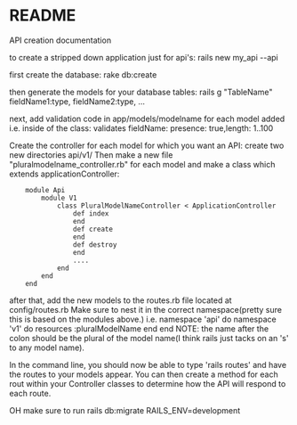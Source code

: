 # README

API creation documentation

to create a stripped down application just for api's:
    rails new my_api --api

first create the database: 
    rake db:create

then generate the models for your database tables:
    rails g "TableName" fieldName1:type, fieldName2:type, ...
    
next, add validation code in app/models/modelname for each model added
    i.e. inside of the class: validates fieldName: presence: true,length: 1..100

Create the controller for each model for which you want an API:
    create two new directories api/v1/ Then make a new file "pluralmodelname_controller.rb"
    for each model and make a class which extends applicationController: 

        module Api
            module V1
                class PluralModelNameController < ApplicationController
                    def index
                    end
                    def create
                    end
                    def destroy
                    end
                    ....
                end
            end
        end


after that, add the new models to the routes.rb file located at config/routes.rb
Make sure to nest it in the correct namespace(pretty sure this is based on the modules above.)
    i.e.
    namespace 'api' do
        namespace 'v1' do 
            resources :pluralModelName
        end
    end
    NOTE: the name after the colon should be the plural of the model name(I think 
          rails just tacks on an 's' to any model name). 


In the command line, you should now be able to type 'rails routes' and have the routes to your models appear.
You can then create a method for each rout within your Controller classes to determine how the API will respond
to each route.


OH make sure to run rails db:migrate RAILS_ENV=development 
